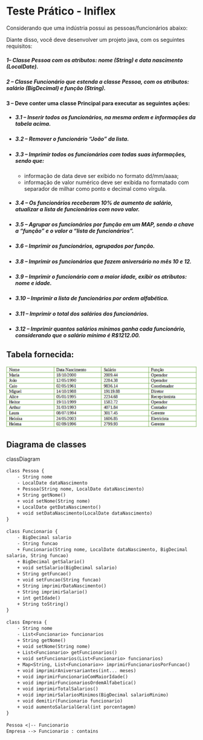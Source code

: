 # Teste Prático - Iniflex

Considerando que uma indústria possui as pessoas/funcionários abaixo:

Diante disso, você deve desenvolver um projeto java, com os seguintes requisitos:

##### 1– Classe Pessoa com os atributos: nome (String) e data nascimento (LocalDate).

##### 2 – Classe Funcionário que estenda a classe Pessoa, com os atributos: salário (BigDecimal) e função (String).

#### 3 – Deve conter uma classe Principal para executar as seguintes ações:
- ##### 3.1 – Inserir todos os funcionários, na mesma ordem e informações da tabela acima.
- ##### 3.2 – Remover o funcionário “João” da lista.
- ##### 3.3 – Imprimir todos os funcionários com todas suas informações, sendo que:
   -  informação de data deve ser exibido no formato dd/mm/aaaa;
   -  informação de valor numérico deve ser exibida no formatado com separador de milhar como ponto e decimal como vírgula.
- ##### 3.4 – Os funcionários receberam 10% de aumento de salário, atualizar a lista de funcionários com novo valor.
- ##### 3.5 – Agrupar os funcionários por função em um MAP, sendo a chave a “função” e o valor a “lista de funcionários”.
- ##### 3.6 – Imprimir os funcionários, agrupados por função.
- ##### 3.8 – Imprimir os funcionários que fazem aniversário no mês 10 e 12.
- ##### 3.9 – Imprimir o funcionário com a maior idade, exibir os atributos: nome e idade.
- ##### 3.10 – Imprimir a lista de funcionários por ordem alfabética.
- ##### 3.11 – Imprimir o total dos salários dos funcionários.
- ##### 3.12 – Imprimir quantos salários mínimos ganha cada funcionário, considerando que o salário mínimo é R$1212.00.

## Tabela fornecida:
![Tabela de usuários](./assets/tabela-funcionarios.png)

## Diagrama de classes

classDiagram

    class Pessoa {
        - String nome
        - LocalDate dataNascimento
        + Pessoa(String nome, LocalDate dataNascimento)
        + String getNome()
        + void setNome(String nome)
        + LocalDate getDataNascimento()
        + void setDataNascimento(LocalDate dataNascimento)
    }

    class Funcionario {
        - BigDecimal salario
        - String funcao
        + Funcionario(String nome, LocalDate dataNascimento, BigDecimal salario, String funcao)
        + BigDecimal getSalario()
        + void setSalario(BigDecimal salario)
        + String getFuncao()
        + void setFuncao(String funcao)
        + String imprimirDataNascimento()
        + String imprimirSalario()
        + int getIdade()
        + String toString()
    }

    class Empresa {
        - String nome
        - List<Funcionario> funcionarios
        + String getNome()
        + void setNome(String nome)
        + List<Funcionario> getFuncionarios()
        + void setFuncionarios(List<Funcionario> funcionarios)
        + Map<String, List<Funcionario>> imprimirFuncionariosPorFuncao()
        + void imprimirAniversariantes(int... meses)
        + void imprimirFuncionarioComMaiorIdade()
        + void imprimirFuncionariosOrdemAlfabetica()
        + void imprimirTotalSalarios()
        + void imprimirSalariosMinimos(BigDecimal salarioMinimo)
        + void demitir(Funcionario funcionario)
        + void aumentoSalarialGeral(int porcentagem)
    }

    Pessoa <|-- Funcionario
    Empresa --> Funcionario : contains

